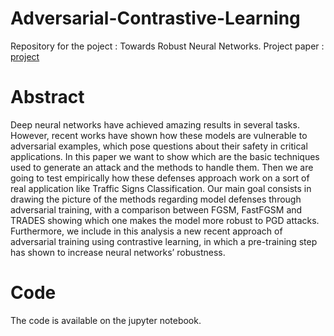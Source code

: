 # Adversarial-Contrastive-Learning
Repository for the poject : Towards Robust Neural Networks.
Project paper : [project](https://github.com/senad96/Adversarial-Contrastive-Learning-/blob/main/Towards-Robust-Networks.pdf)


# Abstract 

Deep neural networks have achieved amazing results in several tasks. However, recent works have shown how these 
models are vulnerable to adversarial examples, which pose 
questions about their safety in critical applications. In this paper
we want to show which are the basic techniques used to generate
an attack and the methods to handle them. Then we are going
to test empirically how these defenses approach work on a sort
of real application like Traffic Signs Classification. Our main
goal consists in drawing the picture of the methods regarding
model defenses through adversarial training, with a comparison
between FGSM, FastFGSM and TRADES showing which one
makes the model more robust to PGD attacks. Furthermore, we
include in this analysis a new recent approach of adversarial
training using contrastive learning, in which a pre-training step
has shown to increase neural networks’ robustness.


# Code

The code is available on the jupyter notebook.
